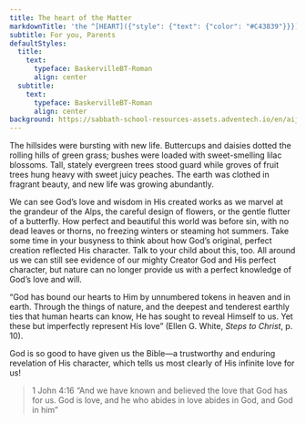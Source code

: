 ```yaml
---
title: The heart of the Matter
markdownTitle: 'the ^[HEART]({"style": {"text": {"color": "#C43839"}}}) of the ^[MATTER]({"style": {"text": {"color": "#00AC57"}}})'
subtitle: For you, Parents
defaultStyles:
  title:
    text:
      typeface: BaskervilleBT-Roman
      align: center
  subtitle:
    text:
      typeface: BaskervilleBT-Roman
      align: center
background: https://sabbath-school-resources-assets.adventech.io/en/aij/2025-01-bg/assets/05-04.png
---
```


The hillsides were bursting with new life. Buttercups and daisies dotted the rolling hills of green grass; bushes were loaded with sweet-smelling lilac blossoms. Tall, stately evergreen trees stood guard while groves of fruit trees hung heavy with sweet juicy peaches. The earth was clothed in fragrant beauty, and new life was growing abundantly.

We can see God’s love and wisdom in His created works as we marvel at the grandeur of the Alps, the careful design of flowers, or the gentle flutter of a butterfly. How perfect and beautiful this world was before sin, with no dead leaves or thorns, no freezing winters or steaming hot summers. Take some time in your busyness to think about how God’s original, perfect creation reflected His character. Talk to your child about this, too. All around us we can still see evidence of our mighty Creator God and His perfect character, but nature can no longer provide us with a perfect knowledge of God’s love and will. 

“God has bound our hearts to Him by unnumbered tokens in heaven and in earth. Through the things of nature, and the deepest and tenderest earthly ties that human hearts can know, He has sought to reveal Himself to us. Yet these but imperfectly represent His love” (Ellen G. White, _Steps to Christ_, p. 10). 

God is so good to have given us the Bible—a trustworthy and enduring revelation of His character, which tells us most clearly of His infinite love for us!    

> <callout>1 John 4:16</callout>
> “And we have known and believed the love that God has for us. God is love, and he who abides in love abides in God, and God in him”   